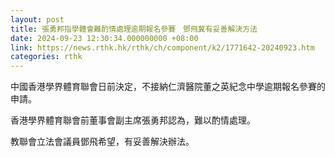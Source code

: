 ```yaml
---
layout: post
title: 張勇邦指學體會難酌情處理逾期報名參賽　鄧飛冀有妥善解決方法
date: 2024-09-23 12:30:34.000000000 +08:00
link: https://news.rthk.hk/rthk/ch/component/k2/1771642-20240923.htm
categories: rthk
---
```


中國香港學界體育聯會日前決定，不接納仁濟醫院董之英紀念中學逾期報名參賽的申請。

香港學界體育聯會前董事會副主席張勇邦認為，難以酌情處理。

教聯會立法會議員鄧飛希望，有妥善解決辦法。
